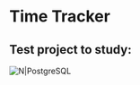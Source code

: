 # Time Tracker
## Test project to study:

![N|PostgreSQL](https://miro.medium.com/max/2000/1*uPd_SkY4B9g9vvuCT_ndgg.png)

